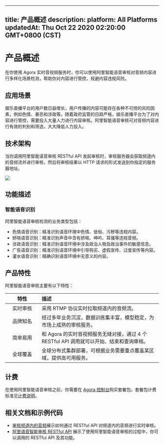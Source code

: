 
---
title: 产品概述
description: 
platform: All Platforms
updatedAt: Thu Oct 22 2020 02:20:00 GMT+0800 (CST)
---
# 产品概述
在你使用 Agora 实时音视频服务时，你可以使用阿里智能语音审核对音频内容进行多样化场景检测，帮助你对内容进行管控，规避内容违规风险。

## 应用场景

娱乐直播平台的用户数日益增长，用户传播的内容可能存在各种不可控的风险因素，例如色情、暴恐和涉政等。随着政府监管的日趋严格，娱乐直播平台为了对内容进行管控，需要投入大量人力进行内容审核。阿里智能语音审核可对音频内容进行有效的判别和筛选，大大降低人力投入。



## 技术架构

当你调用阿里智能语音审核 RESTful API 发起审核时，审核服务器会获取频道内的音频流并进行审核，然后将审核结果以 HTTP 请求的形式发送到你指定的服务器地址。

![](https://web-cdn.agora.io/docs-files/1603178675220)

## 功能描述

### 智能语音识别

阿里智能语音审核检测的业务类型包括：

- 色情语音识别：精准识别语音环境中色情、低俗、污秽等违规内容。
- 娇喘语音识别：精准识别声音中含有娇喘、呻吟、耳骚等违规音频。
- 涉政语音识别：精准识别语音环境中涉及政治人物及政治事件的敏感信息。
- 广告语音识别：精准识别语音环境中引导购买、虚假宣传、过度宣传等内容。
- 灌水语音识别：精确识别语音环境中无意义的内容。

## 产品特性

阿里智能语音审核主要有以下特性：

| <span style="white-space:nowrap;">&emsp;&emsp;特性&emsp;&emsp;</span>     | 描述                                                         |
| :-------: | :----------------------------------------------------------- |
| 实时审核 | 采用 RTMP 协议实时拉取频道内的音频流。                       |
| 品牌知名 | 经过多年业务沉淀，数据训练集丰富，模型稳定，为市场上成熟的审核服务。 |
| 简单易用 | 和 Agora 的实时音视频服务无缝对接，通过 4 个 RESTful API 调用就可以开始、结束和查询审核。 |
| 全球覆盖 | 全球分布式集群部署，可根据业务需要重点覆盖某区域，提供高可用服务。 |

## 计费

在使用阿里智能语音审核之前，你需要在 [Agora 控制台](https://console.agora.io/)购买套餐包。套餐包计费标准见[计费说明](../../cn/null/billing_ali_audio.md)。

## 相关文档和示例代码

- [审核频道内的音频](../../cn/Audio%20Broadcast/quickstart_ali_audio.md)展示如何通过 RESTful API 对频道内的音频进行实时审核。
- [阿里语音智能审核 RESTful API](../../cn/Audio%20Broadcast/restful_api_ali_audio.md) 展示了使用阿里智能语音审核的过程中，你可以调用的 RESTful API 及其功能。

